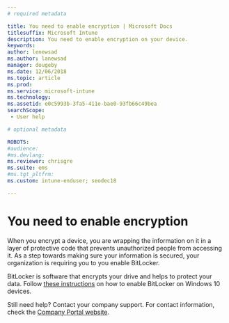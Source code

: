 ```yaml
---
# required metadata

title: You need to enable encryption | Microsoft Docs
titlesuffix: Microsoft Intune
description: You need to enable encryption on your device.
keywords:
author: lenewsad
ms.author: lanewsad
manager: dougeby
ms.date: 12/06/2018
ms.topic: article
ms.prod:
ms.service: microsoft-intune
ms.technology:
ms.assetid: e0c5993b-3fa5-411e-bae0-93fb66c49bea
searchScope:
 - User help

# optional metadata

ROBOTS:  
#audience:
#ms.devlang:
ms.reviewer: chrisgre
ms.suite: ems
#ms.tgt_pltfrm:
ms.custom: intune-enduser; seodec18

---
```

# You need to enable encryption

When you encrypt a device, you are wrapping the information on it in a layer of protective code that prevents unauthorized people from accessing it. As a step towards making sure your information is secured, your organization is requiring you to you enable BitLocker.

BitLocker is software that encrypts your drive and helps to protect your data. Follow [these instructions](https://gallery.technet.microsoft.com/How-to-turn-on-BitLocker-34294d3d) on how to enable BitLocker on Windows 10 devices.

Still need help? Contact your company support. For contact information, check the [Company Portal website](https://go.microsoft.com/fwlink/?linkid=2010980).

